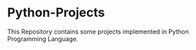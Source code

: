 # Python-Projects
This Repository contains some projects implemented in Python Programming Language.
